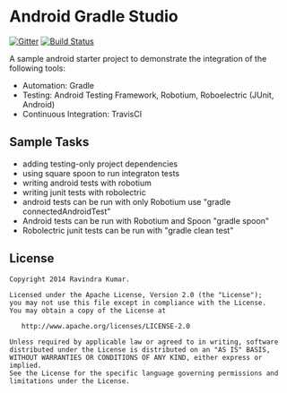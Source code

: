 Android Gradle Studio
=====================

[![Gitter](https://badges.gitter.im/Join%20Chat.svg)](https://gitter.im/ravidsrk/AndroidGradleStarter?utm_source=badge&utm_medium=badge&utm_campaign=pr-badge&utm_content=badge)     [![Build Status](https://travis-ci.org/ravidsrk/AndroidGradleStarter.svg?branch=master)](https://travis-ci.org/ravidsrk/AndroidGradleStarter)


A sample android starter project to demonstrate the integration of the following tools:

- Automation:             Gradle
- Testing:                Android Testing Framework, Robotium, Roboelectric (JUnit, Android)
- Continuous Integration: TravisCI

Sample Tasks
------------

- adding testing-only project dependencies
- using square spoon to run integraton tests
- writing android tests with robotium
- writing junit tests with robolectric
- android tests can be run with only Robotium use "gradle connectedAndroidTest"
- Android tests can be run with Robotium and Spoon "gradle spoon"
- Robolectric junit tests can be run with "gradle clean test"


License
-------

    Copyright 2014 Ravindra Kumar.

    Licensed under the Apache License, Version 2.0 (the "License");
    you may not use this file except in compliance with the License.
    You may obtain a copy of the License at

       http://www.apache.org/licenses/LICENSE-2.0

    Unless required by applicable law or agreed to in writing, software
    distributed under the License is distributed on an "AS IS" BASIS,
    WITHOUT WARRANTIES OR CONDITIONS OF ANY KIND, either express or implied.
    See the License for the specific language governing permissions and
    limitations under the License.
